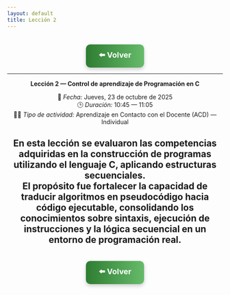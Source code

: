 ```yaml
---
layout: default
title: Lección 2
---
```


<div align="center">

<!-- Botón de regreso al índice -->
<a href="../Unidad1" style="
    background: linear-gradient(90deg, #2E7D32, #66BB6A);
    color: white;
    padding: 12px 30px;
    text-decoration: none;
    font-size: 18px;
    font-weight: bold;
    border-radius: 10px;
    box-shadow: 0 4px 10px rgba(0,0,0,0.2);
    display: inline-block;
    margin-top: 20px;
">
⬅️ Volver
</a>

---

**Lección 2 — Control de aprendizaje de Programación en C**

📅 *Fecha:* Jueves, 23 de octubre de 2025  
🕒 *Duración:* 10:45 — 11:05  
👨‍🏫 *Tipo de actividad:* Aprendizaje en Contacto con el Docente (ACD) — Individual  

En esta lección se evaluaron las competencias adquiridas en la construcción de programas utilizando el lenguaje **C**, aplicando estructuras secuenciales.  
El propósito fue fortalecer la capacidad de traducir algoritmos en pseudocódigo hacia código ejecutable, consolidando los conocimientos sobre sintaxis, ejecución de instrucciones y la lógica secuencial en un entorno de programación real.
---

<div align="center">

<!-- Botón de regreso al índice -->
<a href="../Unidad1" style="
    background: linear-gradient(90deg, #2E7D32, #66BB6A);
    color: white;
    padding: 12px 30px;
    text-decoration: none;
    font-size: 18px;
    font-weight: bold;
    border-radius: 10px;
    box-shadow: 0 4px 10px rgba(0,0,0,0.2);
    display: inline-block;
    margin-top: 20px;
">
⬅️ Volver
</a>

</div>
